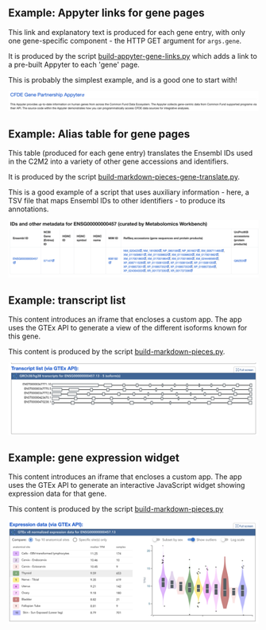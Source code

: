 ## Example: Appyter links for gene pages

This link and explanatory text is produced for each gene entry,
with only one gene-specific component - the HTTP GET argument for
`args.gene`.

It is produced by the script [build-appyter-gene-links.py](https://github.com/nih-cfde/update-content-registry/blob/main/scripts/build-appyter-gene-links.py) which adds a link to a pre-built Appyter to each 'gene' page.

This is probably the simplest example, and is a good one to start with!

![](gallery/example-gene-appyter-page.png)

## Example: Alias table for gene pages

This table (produced for each gene entry) translates the Ensembl IDs
used in the C2M2 into a variety of other gene accessions and
identifiers.

It is produced by the script [build-markdown-pieces-gene-translate.py](https://github.com/nih-cfde/update-content-registry/blob/main/scripts/build-markdown-pieces-gene-translate.py).

This is a good example of a script that uses auxiliary information -
here, a TSV file that maps Ensembl IDs to other identifiers - to produce
its annotations.

![](gallery/example-alias-table.png)

## Example: transcript list

This content introduces an iframe that encloses a custom app. The app
uses the GTEx API to generate a view of the different isoforms known
for this gene.

This content is produced by the script [build-markdown-pieces.py](https://github.com/nih-cfde/update-content-registry/blob/main/scripts/build-markdown-pieces.py).

![](gallery/example-transcript-list.png)

## Example: gene expression widget

This content introduces an iframe that encloses a custom app. The app
uses the GTEx API to generate an interactive JavaScript widget showing
expression data for that gene.

This content is produced by the script [build-markdown-pieces.py](https://github.com/nih-cfde/update-content-registry/blob/main/scripts/build-markdown-pieces.py)

![](gallery/example-gene-expression-widget.png)
